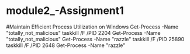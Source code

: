# module2_-Assignment1
#Maintain Efficient Process Utilization on Windows
Get-Process -Name "totally_not_malicious"
taskkill /F /PID 2204
Get-Process -Name "totally_not_malicious"
Get-Process -Name "razzle"
taskkill /F /PID 25890
taskkill /F /PID 2648
Get-Process -Name "razzle"
